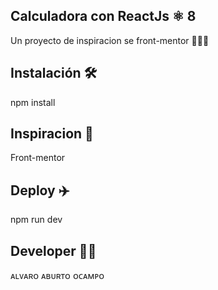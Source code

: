## Calculadora con ReactJs ⚛️ 8

Un proyecto de inspiracion se front-mentor 🧑🏾‍🚀

## Instalación 🛠️

npm install 

## Inspiracion 🔆 

Front-mentor

## Deploy ✈️

npm run dev

## Developer 🥷🏾

ᴀʟᴠᴀʀᴏ ᴀʙᴜʀᴛᴏ ᴏᴄᴀᴍᴘᴏ 
